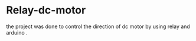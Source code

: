 # Relay-dc-motor
the project was done to control the direction of dc motor by using relay and arduino .
